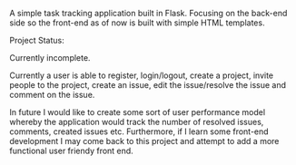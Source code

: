 A simple task tracking application built in Flask. Focusing on the back-end side so the front-end as of now is built with simple HTML templates.

Project Status:

Currently incomplete. 

Currently a user is able to register, login/logout, create a project, invite people to the project, create an issue, edit the issue/resolve the issue and comment on the issue. 

In future I would like to create some sort of user performance model whereby the application would track the number of resolved issues, comments, created issues etc. Furthermore, if I learn some front-end development I may come back to this project and attempt to add a more functional user friendy front end.
